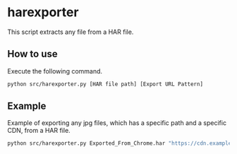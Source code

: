 # harexporter

This script extracts any file from a HAR file.

## How to use

Execute the following command.

```bash
python src/harexporter.py [HAR file path] [Export URL Pattern]
```

## Example

Example of exporting any jpg files, which has a specific path and a specific CDN, from a HAR file.

```bash
python src/harexporter.py Exported_From_Chrome.har "https://cdn.example.com/file/path/*.jpg"
```
